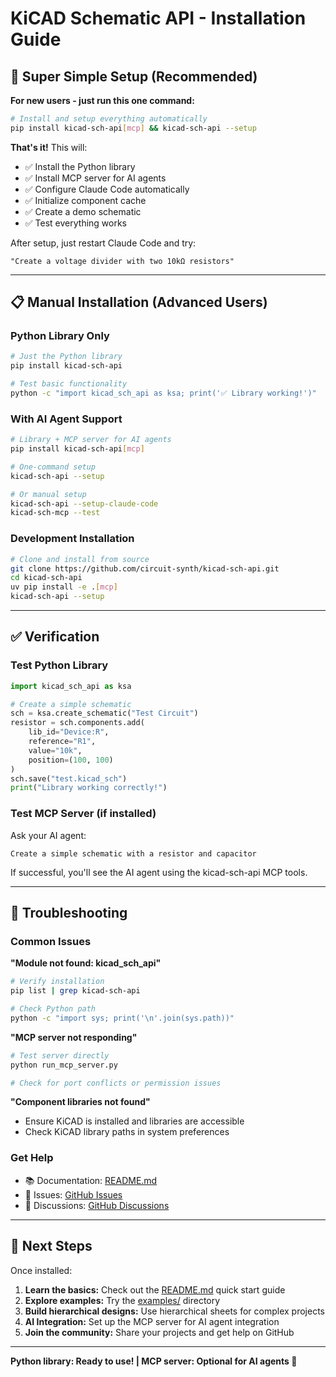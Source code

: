 # KiCAD Schematic API - Installation Guide

## 🚀 Super Simple Setup (Recommended)

**For new users - just run this one command:**

```bash
# Install and setup everything automatically
pip install kicad-sch-api[mcp] && kicad-sch-api --setup
```

**That's it!** This will:
- ✅ Install the Python library
- ✅ Install MCP server for AI agents  
- ✅ Configure Claude Code automatically
- ✅ Initialize component cache
- ✅ Create a demo schematic
- ✅ Test everything works

After setup, just restart Claude Code and try:
```
"Create a voltage divider with two 10kΩ resistors"
```

---

## 📋 Manual Installation (Advanced Users)

### Python Library Only
```bash
# Just the Python library
pip install kicad-sch-api

# Test basic functionality
python -c "import kicad_sch_api as ksa; print('✅ Library working!')"
```

### With AI Agent Support
```bash
# Library + MCP server for AI agents
pip install kicad-sch-api[mcp]

# One-command setup
kicad-sch-api --setup

# Or manual setup
kicad-sch-api --setup-claude-code
kicad-sch-mcp --test
```

### Development Installation
```bash
# Clone and install from source
git clone https://github.com/circuit-synth/kicad-sch-api.git
cd kicad-sch-api
uv pip install -e .[mcp]
kicad-sch-api --setup
```

---

## ✅ Verification

### Test Python Library
```python
import kicad_sch_api as ksa

# Create a simple schematic
sch = ksa.create_schematic("Test Circuit")
resistor = sch.components.add(
    lib_id="Device:R",
    reference="R1",
    value="10k", 
    position=(100, 100)
)
sch.save("test.kicad_sch")
print("Library working correctly!")
```

### Test MCP Server (if installed)
Ask your AI agent:
```
Create a simple schematic with a resistor and capacitor
```

If successful, you'll see the AI agent using the kicad-sch-api MCP tools.

---

## 🔧 Troubleshooting

### Common Issues

**"Module not found: kicad_sch_api"**
```bash
# Verify installation
pip list | grep kicad-sch-api

# Check Python path
python -c "import sys; print('\n'.join(sys.path))"
```

**"MCP server not responding"**
```bash
# Test server directly
python run_mcp_server.py

# Check for port conflicts or permission issues
```

**"Component libraries not found"**
- Ensure KiCAD is installed and libraries are accessible
- Check KiCAD library paths in system preferences

### Get Help

- 📚 Documentation: [README.md](README.md)
- 🐛 Issues: [GitHub Issues](https://github.com/circuit-synth/kicad-sch-api/issues)
- 💬 Discussions: [GitHub Discussions](https://github.com/circuit-synth/kicad-sch-api/discussions)

---

## 🎯 Next Steps

Once installed:

1. **Learn the basics:** Check out the [README.md](README.md) quick start guide
2. **Explore examples:** Try the [examples/](examples/) directory
3. **Build hierarchical designs:** Use hierarchical sheets for complex projects
4. **AI Integration:** Set up the MCP server for AI agent integration
5. **Join the community:** Share your projects and get help on GitHub

---

**Python library: Ready to use! | MCP server: Optional for AI agents 🚀**